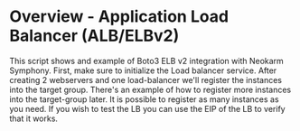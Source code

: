 # Overview - Application Load Balancer (ALB/ELBv2)
This script shows and example of Boto3 ELB v2 integration with Neokarm Symphony.
First, make sure to initialize the Load balancer service.
After creating 2 webservers and one load-balancer we'll register the instances into the target group.
There's an example of how to register more instances into the target-group later.
It is possible to register as many instances as you need.
If you wish to test the LB you can use the EIP of the LB to verify that it works. 

